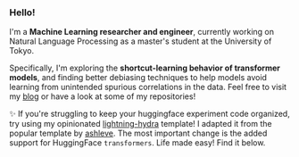 ### Hello!

I'm a **Machine Learning researcher and engineer**, currently working on Natural Language Processing as a master's student at the University of Tokyo.

Specifically, I'm exploring the **shortcut-learning behavior of transformer models**, and finding better debiasing techniques to help models avoid learning from unintended spurious correlations in the data. Feel free to visit my [blog](https://mariomeissner.github.io/) or have a look at some of my repositories!

✨ If you're struggling to keep your huggingface experiment code organized, try using my opinionated [lightning-hydra](https://github.com/mariomeissner/lightning-hydra-transformers) template! I adapted it from the popular template by [ashleve](https://github.com/ashleve/lightning-hydra-template). The most important change is the added support for HuggingFace `transformers`. Life made easy! Find it below.


<!--
**mariomeissner/mariomeissner** is a ✨ _special_ ✨ repository because its `README.md` (this file) appears on your GitHub profile.

Here are some ideas to get you started:

- 🔭 I’m currently working on ...
- 🌱 I’m currently learning ...
- 👯 I’m looking to collaborate on ...
- 🤔 I’m looking for help with ...
- 💬 Ask me about ...
- 📫 How to reach me: ...
- 😄 Pronouns: ...
- ⚡ Fun fact: ...
-->
